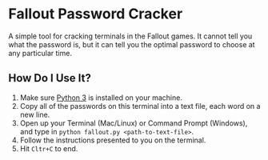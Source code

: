 Fallout Password Cracker
========================

A simple tool for cracking terminals in the Fallout games.
It cannot tell you what the password is, but it can tell you the optimal password to choose at any particular time.

How Do I Use It?
----------------

1. Make sure [Python 3](https://www.python.org/downloads/) is installed on your machine.
2. Copy all of the passwords on this terminal into a text file, each word on a new line.
3. Open up your Terminal (Mac/Linux) or Command Prompt (Windows), and type in `python fallout.py <path-to-text-file>`.
4. Follow the instructions presented to you on the terminal.
5. Hit `Cltr+C` to end.